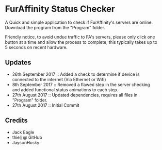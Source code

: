 FurAffinity Status Checker
=========

A Quick and simple application to check if FurAffinity's servers are online.
Download the program from the "Program" folder.

Friendly notice, to avoid undue traffic to FA's servers, please only click one button at a time and allow the process to complete, this typically takes up to 5 seconds on recent hardware.

## Updates
- 26th September 2017 :: Added a check to determine if device is connected to the internet (Via Ethernet or Wifi)
- 8th September 2017 :: Removed a flawed step in the server checking and added functional status animations to each step.
- 27th August 2017 :: Updated dependencies, requires all files in "Program" folder.
- 27th August 2017 :: Initial Commit




## Credits
- Jack Eagle
- thielj @ GitHub
- JaysonHusky